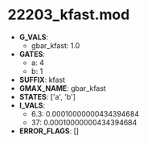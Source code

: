 # 22203_kfast.mod

- **G_VALS**:
  - gbar_kfast: 1.0
- **GATES**:
  - a: 4
  - b: 1
- **SUFFIX**: kfast
- **GMAX_NAME**: gbar_kfast
- **STATES**: ['a', 'b']
- **I_VALS**:
  - 6.3: 0.00010000000434394684
  - 37: 0.00010000000434394684
- **ERROR_FLAGS**: []
